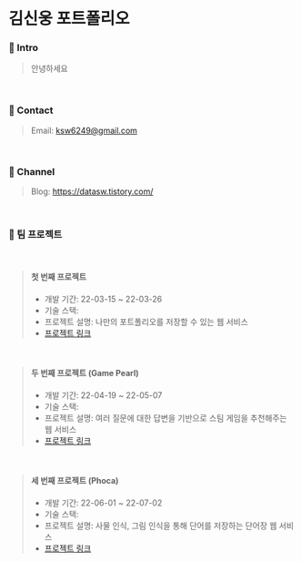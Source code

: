 # 김신웅 포트폴리오

### :pushpin: Intro
> 안녕하세요
<br />

### :pushpin: Contact
> Email: ksw6249@gmail.com
<br />

### :pushpin: Channel
> Blog: https://datasw.tistory.com/ 
<br />

### :pushpin: 팀 프로젝트
<br />

> #### 첫 번째 프로젝트 
> - 개발 기간: 22-03-15 ~ 22-03-26
> - 기술 스택:   
> - 프로젝트 설명: 나만의 포트폴리오를 저장할 수 있는 웹 서비스  
> - [프로젝트 링크](https://github.com/woongks/Portfolio-webservice-First-Project-)
<br />

> #### 두 번째 프로젝트 (Game Pearl)
> - 개발 기간: 22-04-19 ~ 22-05-07  
> - 기술 스택:  
> - 프로젝트 설명: 여러 질문에 대한 답변을 기반으로 스팀 게임을 추천해주는 웹 서비스
> - [프로젝트 링크](https://github.com/GamePearl/Elice-2nd-Project)
<br />

> #### 세 번째 프로젝트 (Phoca)
> - 개발 기간: 22-06-01 ~ 22-07-02  
> - 기술 스택:  
> - 프로젝트 설명: 사물 인식, 그림 인식을 통해 단어를 저장하는 단어장 웹 서비스
> - [프로젝트 링크](https://github.com/woongks/Phoca-third-project)
<br />
